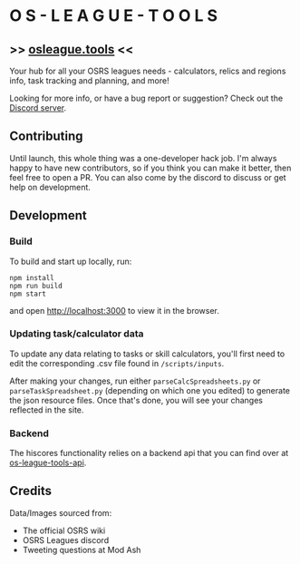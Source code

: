 # O S - L E A G U E - T O O L S

## >> [osleague.tools](https://www.osleague.tools) <<

Your hub for all your OSRS leagues needs - calculators, relics and regions info, task tracking and planning, and more!

Looking for more info, or have a bug report or suggestion? Check out the [Discord server](https://discord.gg/GQ5kVyU).

## Contributing

Until launch, this whole thing was a one-developer hack job. I'm always happy to have new contributors, so if you think you can make it better, then feel free to open a PR. You can also come by the discord to discuss or get help on development.

## Development

### Build

To build and start up locally, run:

```
npm install
npm run build
npm start
```

and open [http://localhost:3000](http://localhost:3000) to view it in the browser.

### Updating task/calculator data

To update any data relating to tasks or skill calculators, you'll first need to edit the corresponding .csv file found in `/scripts/inputs`.

After making your changes, run either `parseCalcSpreadsheets.py` or `parseTaskSpreadsheet.py` (depending on which one you edited) to generate the json resource files. Once that's done, you will see your changes reflected in the site.

### Backend

The hiscores functionality relies on a backend api that you can find over at [os-league-tools-api](https://github.com/chaiinchomp/os-league-tools-api).

## Credits

Data/Images sourced from:
- The official OSRS wiki
- OSRS Leagues discord
- Tweeting questions at Mod Ash
